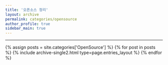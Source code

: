 ```yaml
---
title: '오픈소스 정리'
layout: archive
permalink: categories/opensource
author_profile: true
sidebar_main: true
---
```


---

{% assign posts = site.categories['OpenSource'] %}
{% for post in posts %} {% include archive-single2.html type=page.entries_layout %} {% endfor %}
